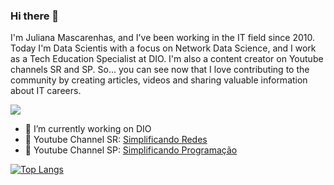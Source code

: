 ### Hi there 👋

I'm Juliana Mascarenhas, and I've been working in the IT field since 2010. Today I'm Data Scientis with a focus on Network Data Science, and I work as a Tech Education Specialist at DIO. I'm also a content creator on Youtube channels SR and SP. So... you can see now that I love contributing to the community by creating articles, videos and sharing valuable information about IT careers.

![](https://komarev.com/ghpvc/?username=julianazanelatto)


- 🔭 I’m currently working on DIO
- 📢 Youtube Channel SR: <a href="https://www.youtube.com/c/SimplificandoRedes" target="">Simplificando Redes</a>
- 📢 Youtube Channel SP: <a href="https://www.youtube.com/c/SimplificandoProgramacao" target="">Simplificando Programação</a>


[![Top Langs](https://github-readme-stats.vercel.app/api/top-langs/?username=julianazanelatto&show_icons=true&layout=compact&theme=dark)](https://github.com/anuraghazra/github-readme-stats)



<!--
![Anurag's GitHub stats](https://github-readme-stats.vercel.app/api?username=julianazanelatto&show_icons=true&theme=dark)

<a href="https://github.com/anuraghazra/github-readme-stats">
  <img align="center" src="https://github-readme-stats.vercel.app/api/pin/?username=anuraghazra&repo=github-readme-stats" />
</a>
<a href="https://github.com/anuraghazra/convoychat">
  <img align="center" src="https://github-readme-stats.vercel.app/api/pin/?username=anuraghazra&repo=convoychat" />
</a> 
-->
 
 
<!--
**julianazanelatto/julianazanelatto** is a ✨ _special_ ✨ repository because its `README.md` (this file) appears on your GitHub profile.

Here are some ideas to get you started:

- 🔭 I’m currently working on ...
- 🌱 I’m currently learning ...
- 👯 I’m looking to collaborate on ...
- 🤔 I’m looking for help with ...
- 💬 Ask me about ...
- 📫 How to reach me: ...
- 😄 Pronouns: ...
- ⚡ Fun fact: ...
-->
